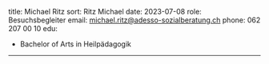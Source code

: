 title: Michael Ritz
sort: Ritz Michael
date: 2023-07-08
role: Besuchsbegleiter 
email: michael.ritz@adesso-sozialberatung.ch
phone: 062 207 00 10
edu:
  - Bachelor of Arts in Heilpädagogik
---
